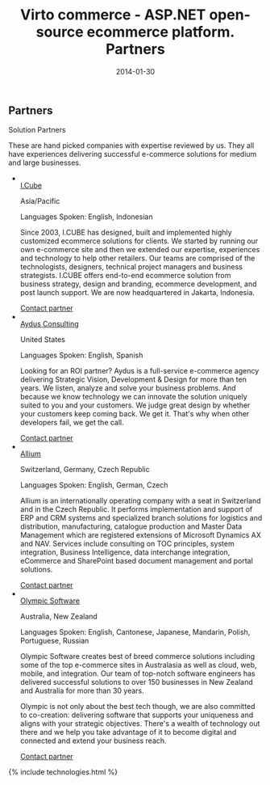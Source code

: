 ﻿---
layout: post
title: Virto commerce - ASP.NET open-source ecommerce platform. Partners
description: Virto commerce - ASP.NET open-source ecommerce platform. Partners
date: 2014-01-30
permalink: /pages/list-of-partners
tags : 
- list-of-partners
- partners
- commerce
---
<article role="main" class="main">
	<div class="partner __responsive">
		<h2>Partners</h2>
		<p class="sub-title">Solution Partners</p>
		<p class="text">These are hand picked companies with expertise reviewed by us. They all have experiences delivering successful e-commerce solutions for medium and large businesses.</p>
		<ul class="list">
			<li class="list-item">
				<a href="http://icubeonline.com/" class="list-pic" rel="nofollow">
					<img alt="" src="/Content/images/partners/icube.jpg">
				</a>
				<div class="list-info">
					<a href="http://icubeonline.com/" class="link" rel="nofollow">I.Cube</a>
					<p class="country">Asia/Pacific</p>
					<p class="lang">Languages Spoken: English, Indonesian</p>
					<p class="text">Since 2003, I.CUBE has designed, built and implemented highly customized ecommerce solutions for clients. We started by running our own e-commerce site and then we extended our expertise, experiences and technology to help other retailers. Our teams are comprised of the technologists, designers, technical project managers and business strategists. I.CUBE offers end-to-end ecommerce solution from business strategy, design and branding, ecommerce development, and post launch support. We are now headquartered in Jakarta, Indonesia.</p>
					<a class="button" href="http://icubeonline.com/" rel="nofollow">Contact partner</a>
				</div>
			</li>
			<li class="list-item">
				<a href="http://www.aydus.com/" class="list-pic" rel="nofollow">
					<img alt="" src="/Content/images/partners/aydus-consulting.jpg">
				</a>
				<div class="list-info">
					<a href="http://www.aydus.com/" class="link" rel="nofollow">Aydus Consulting</a>
					<p class="country">United States</p>
					<p class="lang">Languages Spoken: English, Spanish</p>
					<p class="text">Looking for an ROI partner? Aydus is a full-service e-commerce agency delivering Strategic Vision, Development &amp; Design for more than ten years. We listen, analyze and solve your business problems. And because we know technology we can innovate the solution uniquely suited to you and your customers. We judge great design by whether your customers keep coming back. We get it. That's why when other developers fail, we get the call. </p>
					<a class="button" href="http://www.aydus.com/" rel="nofollow">Contact partner</a>
				</div>
			</li>
			<li class="list-item">
				<a href="http://www.allium.cz/" class="list-pic" rel="nofollow">
					<img alt="" src="/Content/images/partners/allium.jpg">
				</a>
				<div class="list-info">
					<a href="http://www.allium.cz/" class="link" rel="nofollow">Allium</a>
					<p class="country">Switzerland, Germany, Czech Republic</p>
					<p class="lang">Languages Spoken: English, German, Czech</p>
					<p class="text">Allium is an internationally operating company with a seat in Switzerland and in the Czech Republic. It performs implementation and support of ERP and CRM systems and specialized branch solutions for logistics and distribution, manufacturing, catalogue production and Master Data Management which are registered extensions of Microsoft Dynamics AX and NAV. Services include consulting on TOC principles, system integration, Business Intelligence, data interchange integration, eCommerce and SharePoint based document management and portal solutions. </p>
					<a class="button" href="http://www.allium.cz/" rel="nofollow">Contact partner</a>
				</div>
			</li>
			<li class="list-item">
				<a href="http://www.olympic.co.nz/" class="list-pic" rel="nofollow">
					<img alt="" src="/Content/images/partners/olympic.jpg">
				</a>
				<div class="list-info">
					<a href="http://www.olympic.co.nz/" class="link" rel="nofollow">Olympic Software</a>
					<p class="country">Australia, New Zealand</p>
					<p class="lang">Languages Spoken: English, Cantonese, Japanese, Mandarin, Polish, Portuguese, Russian</p>
					<p class="text">Olympic Software creates best of breed commerce solutions including some of the top e-commerce sites in Australasia as well as cloud, web, mobile, and integration. Our team of top-notch software engineers has delivered successful solutions to over 150 businesses in New Zealand and Australia for more than 30 years.</p>
					<p class="text">Olympic is not only about the best tech though, we are also committed to co-creation: delivering software that supports your uniqueness and aligns with your strategic objectives. There's a wealth of technology out there and we help you take advantage of it to become digital and connected and extend your business reach. </p>
					<a class="button" href="http://www.olympic.co.nz/" rel="nofollow">Contact partner</a>
				</div>
			</li>
		</ul>
	</div>
	{% include technologies.html %}
</article>